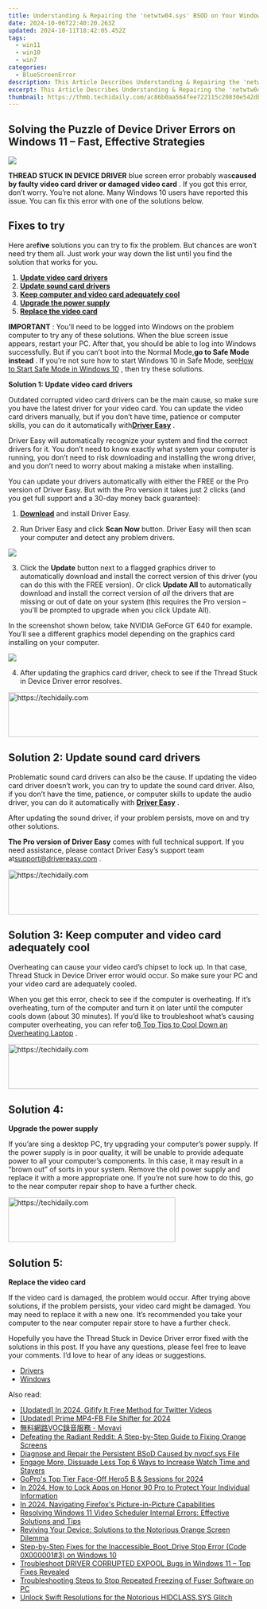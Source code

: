 ```yaml
---
title: Understanding & Repairing the 'netwtw04.sys' BSOD on Your Windows Amoled Device
date: 2024-10-06T22:40:20.263Z
updated: 2024-10-11T18:42:05.452Z
tags:
  - win11
  - win10
  - win7
categories:
  - BlueScreenError
description: This Article Describes Understanding & Repairing the 'netwtw04.sys' BSOD on Your Windows Amoled Device
excerpt: This Article Describes Understanding & Repairing the 'netwtw04.sys' BSOD on Your Windows Amoled Device
thumbnail: https://thmb.techidaily.com/ac86b0aa564fee722115c20830e542db073002bfbdd584be2acd66419238b8a6.png
---
```


## Solving the Puzzle of Device Driver Errors on Windows 11 – Fast, Effective Strategies

![](https://images.drivereasy.com/wp-content/uploads/2018/08/img_5b85123f710b0.jpg)

**THREAD STUCK IN DEVICE DRIVER** blue screen error probably was**caused by faulty video card driver or damaged video card** . If you got this error, don’t worry. You’re not alone. Many Windows 10 users have reported this issue. You can fix this error with one of the solutions below.

## Fixes to try

 Here are**five** solutions you can try to fix the problem. But chances are won’t need try them all. Just work your way down the list until you find the solution that works for you.

1. [**Update video card drivers**](https://tools.techidaily.com/drivereasy/download/)
2. [**Update sound card drivers**](https://tools.techidaily.com/drivereasy/download/)
3. [**Keep computer and video card adequately cool**](https://tools.techidaily.com/drivereasy/download/)
4. [**Upgrade the power supply**](https://tools.techidaily.com/drivereasy/download/)
5. **[Replace the video card](https://tools.techidaily.com/drivereasy/download/)**

**IMPORTANT** : You’ll need to be logged into Windows on the problem computer to try any of these solutions.  When the blue screen issue appears, restart your PC. After that, you should be able to log into Windows successfully. But if you can’t boot into the Normal Mode,**go to Safe Mode instead** . If you’re not sure how to start Windows 10 in Safe Mode, see[How to Start Safe Mode in Windows 10](https://tools.techidaily.com/drivereasy/download/) , then try these solutions.

 **Solution 1: Update video card drivers**

 Outdated corrupted video card drivers can be the main cause, so make sure you have the latest driver for your video card. You can update the video card drivers manually, but if you don’t have time, patience or computer skills, you can do it automatically with[**Driver Easy**](https://tools.techidaily.com/drivereasy/download/) .

 Driver Easy will automatically recognize your system and find the correct drivers for it. You don’t need to know exactly what system your computer is running, you don’t need to risk downloading and installing the wrong driver, and you don’t need to worry about making a mistake when installing.

 You can update your drivers automatically with either the FREE or the Pro version of Driver Easy. But with the Pro version it takes just 2 clicks (and you get full support and a 30-day money back guarantee):

 1) **[Download](https://tools.techidaily.com/drivereasy/download/)**   and install Driver Easy.

 2) Run Driver Easy and click **Scan Now**   button. Driver Easy will then scan your computer and detect any problem drivers.

![](https://images.drivereasy.com/wp-content/uploads/2018/04/img_5adea458f38e8.png)

 3) Click the **Update** button next to a flagged graphics driver to automatically download and install the correct version of this driver (you can do this with the FREE version). Or click **Update All**  to automatically download and install the correct version of _all_   the drivers that are missing or out of date on your system (this requires the Pro version – you’ll be prompted to upgrade when you click Update All).

 In the screenshot shown below, take NVIDIA GeForce GT 640 for example. You’ll see a different graphics model depending on the graphics card installing on your computer.

![](https://images.drivereasy.com/wp-content/uploads/2018/04/img_5adea4836812e.jpg)

 4) After updating the graphics card driver, check to see if the Thread Stuck in Device Driver error resolves.

<!-- affiliate ads begin -->
<a href="https://ephamedtechinc.pxf.io/c/5597632/2137214/26400" target="_top" id="2137214">
  <img src="//a.impactradius-go.com/display-ad/26400-2137214" border="0" alt="https://techidaily.com" width="728" height="90"/>
</a>
<img height="0" width="0" src="https://ephamedtechinc.pxf.io/i/5597632/2137214/26400" style="position:absolute;visibility:hidden;" border="0" />
<!-- affiliate ads end -->

## **Solution 2:** **Update sound card drivers**

 Problematic sound card drivers can also be the cause. If updating the video card driver doesn’t work, you can try to update the sound card driver. Also, if you don’t have the time, patience, or computer skills to update the audio driver, you can do it automatically with **[Driver Easy](https://tools.techidaily.com/drivereasy/download/)**  .

 After updating the sound driver, if your problem persists, move on and try other solutions.

**The Pro version of Driver Easy** comes with full technical support. If you need assistance, please contact Driver Easy’s support team at[support@drivereasy.com](https://tools.techidaily.com/drivereasy/download/) .

<!-- affiliate ads begin -->
<a href="https://zebaoaffiliateprogram.pxf.io/c/5597632/2137972/21526" target="_top" id="2137972">
  <img src="//a.impactradius-go.com/display-ad/21526-2137972" border="0" alt="https://techidaily.com" width="728" height="90"/>
</a>
<img height="0" width="0" src="https://zebaoaffiliateprogram.pxf.io/i/5597632/2137972/21526" style="position:absolute;visibility:hidden;" border="0" />
<!-- affiliate ads end -->

## **Solution 3: Keep computer and video card adequately cool**

 Overheating can cause your video card’s chipset to lock up. In that case, Thread Stuck in Device Driver error would occur. So make sure your PC and your video card are adequately cooled.

 When you get this error, check to see if the computer is overheating. If it’s overheating, turn of the computer and turn it on later until the computer cools down (about 30 minutes). If you’d like to troubleshoot what’s causing computer overheating, you can refer to[6 Top Tips to Cool Down an Overheating Laptop](https://tools.techidaily.com/drivereasy/download/) .

<!-- affiliate ads begin -->
<a href="https://arkmc.pxf.io/c/5597632/352557/5172" target="_top" id="352557">
  <img src="//a.impactradius-go.com/display-ad/5172-352557" border="0" alt="https://techidaily.com" width="720" height="90"/>
</a>
<img height="0" width="0" src="https://arkmc.pxf.io/i/5597632/352557/5172" style="position:absolute;visibility:hidden;" border="0" />
<!-- affiliate ads end -->

## **Solution 4:**

**Upgrade the power supply**

 If you’are sing a desktop PC, try upgrading your computer’s power supply. If the power supply is in poor quality, it will be unable to provide adequate power to all your computer’s components. In this case, it may result in a “brown out” of sorts in your system. Remove the old power supply and replace it with a more appropriate one. If you’re not sure how to do this, go to the near computer repair shop to have a further check.

<!-- affiliate ads begin -->
<a href="https://aligracehair.sjv.io/c/5597632/2135416/19272" target="_top" id="2135416">
  <img src="//a.impactradius-go.com/display-ad/19272-2135416" border="0" alt="https://techidaily.com" width="336" height="90"/>
</a>
<img height="0" width="0" src="https://aligracehair.sjv.io/i/5597632/2135416/19272" style="position:absolute;visibility:hidden;" border="0" />
<!-- affiliate ads end -->

## **Solution 5:**

**Replace the video card**

 If the video card is damaged, the problem would occur. After trying above solutions, if the problem persists, your video card might be damaged. You may need to replace it with a new one. It’s recommended you take your computer to the near computer repair store to have a further check.

 Hopefully you have the Thread Stuck in Device Driver error fixed with the solutions in this post. If you have any questions, please feel free to leave your comments. I’d love to hear of any ideas or suggestions.

* [Drivers](https://tools.techidaily.com/drivereasy/download/)
* [Windows](https://tools.techidaily.com/drivereasy/download/)

<ins class="adsbygoogle"
     style="display:block"
     data-ad-format="autorelaxed"
     data-ad-client="ca-pub-7571918770474297"
     data-ad-slot="1223367746"></ins>

<ins class="adsbygoogle"
     style="display:block"
     data-ad-client="ca-pub-7571918770474297"
     data-ad-slot="8358498916"
     data-ad-format="auto"
     data-full-width-responsive="true"></ins>

<span class="atpl-alsoreadstyle">Also read:</span>
<div><ul>
<li><a href="https://twitter-clips.techidaily.com/updated-in-2024-gifify-it-free-method-for-twitter-videos/"><u>[Updated] In 2024, Gifify It Free Method for Twitter Videos</u></a></li>
<li><a href="https://facebook-videos.techidaily.com/updated-prime-mp4-fb-file-shifter-for-2024/"><u>[Updated] Prime MP4-FB File Shifter for 2024</u></a></li>
<li><a href="https://some-approaches.techidaily.com/1726224628410-voc-movavi/"><u>無料網路VOC錄音服務 - Movavi</u></a></li>
<li><a href="https://blue-screen-error.techidaily.com/defeating-the-radiant-reddit-a-step-by-step-guide-to-fixing-orange-screens/"><u>Defeating the Radiant Reddit: A Step-by-Step Guide to Fixing Orange Screens</u></a></li>
<li><a href="https://blue-screen-error.techidaily.com/diagnose-and-repair-the-persistent-bsod-caused-by-nvpcfsys-file/"><u>Diagnose and Repair the Persistent BSoD Caused by nvpcf.sys File</u></a></li>
<li><a href="https://youtube-zero.techidaily.com/e-more-dissuade-less-top-6-ways-to-increase-watch-time-and-stayers/"><u>Engage More, Dissuade Less Top 6 Ways to Increase Watch Time and Stayers</u></a></li>
<li><a href="https://some-knowledge.techidaily.com/gopros-top-tier-face-off-hero5-b-and-sessions-for-2024/"><u>GoPro's Top Tier Face-Off Hero5 B & Sessions for 2024</u></a></li>
<li><a href="https://unlock-android.techidaily.com/in-2024-how-to-lock-apps-on-honor-90-pro-to-protect-your-individual-information-by-drfone-android/"><u>In 2024, How to Lock Apps on Honor 90 Pro to Protect Your Individual Information</u></a></li>
<li><a href="https://extra-guidance.techidaily.com/in-2024-navigating-firefoxs-picture-in-picture-capabilities/"><u>In 2024, Navigating Firefox's Picture-in-Picture Capabilities</u></a></li>
<li><a href="https://blue-screen-error.techidaily.com/resolving-windows-11-video-scheduler-internal-errors-effective-solutions-and-tips/"><u>Resolving Windows 11 Video Scheduler Internal Errors: Effective Solutions and Tips</u></a></li>
<li><a href="https://blue-screen-error.techidaily.com/reviving-your-device-solutions-to-the-notorious-orange-screen-dilemma/"><u>Reviving Your Device: Solutions to the Notorious Orange Screen Dilemma</u></a></li>
<li><a href="https://blue-screen-error.techidaily.com/step-by-step-fixes-for-the-inaccessiblebootdrive-stop-error-code-0x0000013-on-windows-10/"><u>Step-by-Step Fixes for the Inaccessible_Boot_Drive Stop Error (Code 0X000001#3) on Windows 10</u></a></li>
<li><a href="https://blue-screen-error.techidaily.com/troubleshoot-driver-corrupted-expool-bugs-in-windows-11-top-fixes-revealed/"><u>Troubleshoot DRIVER CORRUPTED EXPOOL Bugs in Windows 11 – Top Fixes Revealed</u></a></li>
<li><a href="https://win-answers.techidaily.com/troubleshooting-steps-to-stop-repeated-freezing-of-fuser-software-on-pc/"><u>Troubleshooting Steps to Stop Repeated Freezing of Fuser Software on PC</u></a></li>
<li><a href="https://blue-screen-error.techidaily.com/unlock-swift-resolutions-for-the-notorious-hidclasssys-glitch/"><u>Unlock Swift Resolutions for the Notorious HIDCLASS.SYS Glitch</u></a></li>
</ul></div>

